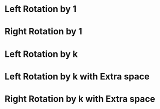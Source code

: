 # Left Rotation by 1
# Right Rotation by 1
# Left Rotation by k
# Left Rotation by k with Extra space
# Right Rotation by k with Extra space